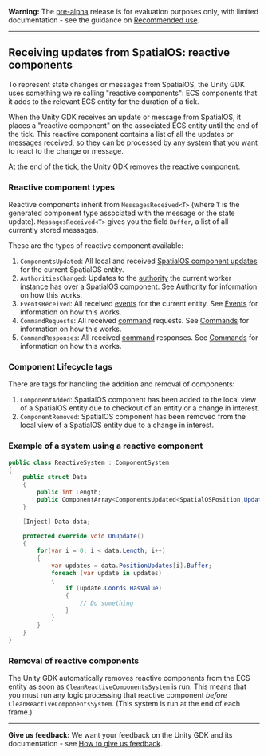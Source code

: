 **Warning:** The [pre-alpha](https://docs.improbable.io/reference/latest/shared/release-policy#maturity-stages) release is for evaluation purposes only, with limited documentation - see the guidance on [Recommended use](../../README.md#recommended-use).

-----


## Receiving updates from SpatialOS: reactive components

To represent state changes or messages from SpatialOS, the Unity GDK uses something we're calling "reactive components": ECS components that it adds to the relevant ECS entity for the duration of a tick.

When the Unity GDK receives an update or message from SpatialOS, it places a "reactive component" on the associated ECS entity until the end of the tick. This reactive component contains a list of all the updates or messages received, so they can be processed by any system that you want to react to the change or message.

At the end of the tick, the Unity GDK removes the reactive component. 

### Reactive component types

Reactive components inherit from `MessagesReceived<T>` (where `T` is the generated component type associated with the message or the state update). `MessagesReceived<T>` gives you the field `Buffer`, a list of all currently stored messages.

These are the types of reactive component available:

1. `ComponentsUpdated`:  All local and received [SpatialOS component updates](https://docs.improbable.io/reference/13.0/shared/design/operations#component-related-operations) for the current SpatialOS entity.
2. `AuthoritiesChanged`: Updates to the [authority](https://docs.improbable.io/reference/13.0/shared/design/understanding-access#understanding-read-and-write-access-authority) the current worker instance has over a SpatialOS component. See [Authority](authority.md) for information on how this works.
3. `EventsReceived`: All received [events](https://docs.improbable.io/reference/13.0/shared/design/object-interaction#events) for the current entity. See [Events](events.md) for information on how this works.
4. `CommandRequests`: All received [command](https://docs.improbable.io/reference/13.0/shared/design/commands) requests. See [Commands](commands.md) for information on how this works.
5. `CommandResponses`: All received [command](https://docs.improbable.io/reference/13.0/shared/design/commands) responses. See [Commands](commands.md) for information on how this works.

### Component Lifecycle tags

There are tags for handling the addition and removal of components:

1. `ComponentAdded`: SpatialOS component has been added to the local view of a SpatialOS entity due to checkout of an entity or a change in interest.
2. `ComponentRemoved`: SpatialOS component has been removed from the local view of a SpatialOS entity due to a change in interest.

### Example of a system using a reactive component

```csharp
public class ReactiveSystem : ComponentSystem
{
    public struct Data
    {
        public int Length;
        public ComponentArray<ComponentsUpdated<SpatialOSPosition.Update>> PositionUpdates;
    }

    [Inject] Data data;

    protected override void OnUpdate()
    {
        for(var i = 0; i < data.Length; i++)
        {
            var updates = data.PositionUpdates[i].Buffer;
            foreach (var update in updates)
            {
                if (update.Coords.HasValue)
                {
                    // Do something
                }
            }            
        }
    }
}
```

### Removal of reactive components

The Unity GDK automatically removes reactive components from the ECS entity as soon as `CleanReactiveComponentsSystem` is run. This means that you must run any logic processing that reactive component _before_ `CleanReactiveComponentsSystem`. (This system is run at the end of each frame.)


----
**Give us feedback:** We want your feedback on the Unity GDK and its documentation  - see [How to give us feedback](../../README.md#give-us-feedback).